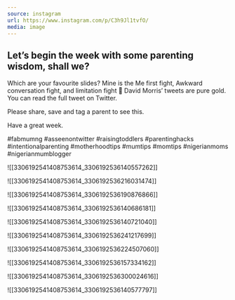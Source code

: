 ```yaml
---
source: instagram
url: https://www.instagram.com/p/C3h9Jl1tvfO/
media: image
---
```


## Let’s begin the week with some parenting wisdom, shall we?

Which are your favourite slides? Mine is the Me first fight, Awkward conversation fight, and limitation fight 🎯
David Morris’ tweets are pure gold.
You can read the full tweet on Twitter.

Please share, save and tag a parent to see this.

Have a great week.

#fabmumng #asseenontwitter #raisingtoddlers #parentinghacks #intentionalparenting #motherhoodtips #mumtips #momtips #nigerianmoms #nigerianmumblogger

![[3306192541408753614_3306192536140557262]]

![[3306192541408753614_3306192536216031474]]

![[3306192541408753614_3306192536190876866]]

![[3306192541408753614_3306192536140686181]]

![[3306192541408753614_3306192536140721040]]

![[3306192541408753614_3306192536241217699]]

![[3306192541408753614_3306192536224507060]]

![[3306192541408753614_3306192536157334162]]

![[3306192541408753614_3306192536300024616]]

![[3306192541408753614_3306192536140577797]]

